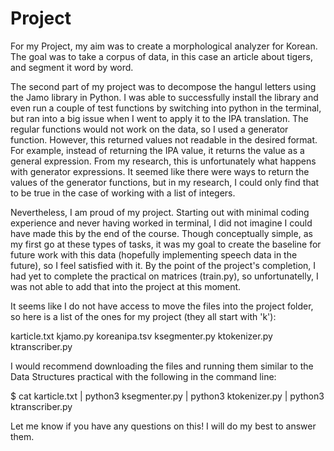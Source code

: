 # Project

For my Project, my aim was to create a morphological analyzer for Korean. The goal was to take a corpus of data, in this case an article about tigers, and segment it word by word.

The second part of my project was to decompose the hangul letters using the Jamo library in Python. I was able to successfully install the library and even run a couple of test functions by switching into python in the terminal, but ran into a big issue when I went to apply it to the IPA translation. The regular functions would not work on the data, so I used a generator function. However, this returned values not readable in the desired format. For example, instead of returning the IPA value, it returns the value as a general expression. From my research, this is unfortunately what happens with generator expressions. It seemed like there were ways to return the values of the generator functions, but in my research, I could only find that to be true in the case of working with a list of integers.

Nevertheless, I am proud of my project. Starting out with minimal coding experience and never having worked in terminal, I did not imagine I could have made this by the end of the course. Though conceptually simple, as my first go at these types of tasks, it was my goal to create the baseline for future work with this data (hopefully implementing speech data in the future), so I feel satisfied with it. By the point of the project's completion, I had yet to complete the practical on matrices (train.py), so unfortunatelly, I was not able to add that into the project at this moment.

It seems like I do not have access to move the files into the project folder, so here is a list of the ones for my project (they all start with 'k'):

karticle.txt 
kjamo.py 
koreanipa.tsv
ksegmenter.py
ktokenizer.py
ktranscriber.py

I would recommend downloading the files and running them similar to the Data Structures practical with the following in the command line:

$ cat karticle.txt | python3 ksegmenter.py | python3 ktokenizer.py | python3 ktranscriber.py

Let me know if you have any questions on this! I will do my best to answer them.
